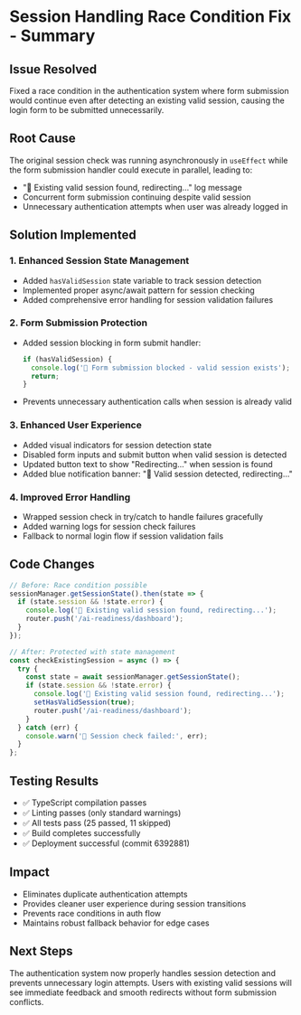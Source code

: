 # Session Handling Race Condition Fix - Summary

## Issue Resolved
Fixed a race condition in the authentication system where form submission would continue even after detecting an existing valid session, causing the login form to be submitted unnecessarily.

## Root Cause
The original session check was running asynchronously in `useEffect` while the form submission handler could execute in parallel, leading to:
- "🔐 Existing valid session found, redirecting..." log message
- Concurrent form submission continuing despite valid session
- Unnecessary authentication attempts when user was already logged in

## Solution Implemented

### 1. Enhanced Session State Management
- Added `hasValidSession` state variable to track session detection
- Implemented proper async/await pattern for session checking
- Added comprehensive error handling for session validation failures

### 2. Form Submission Protection
- Added session blocking in form submit handler:
  ```typescript
  if (hasValidSession) {
    console.log('🔐 Form submission blocked - valid session exists');
    return;
  }
  ```
- Prevents unnecessary authentication calls when session is already valid

### 3. Enhanced User Experience
- Added visual indicators for session detection state
- Disabled form inputs and submit button when valid session is detected
- Updated button text to show "Redirecting..." when session is found
- Added blue notification banner: "🔐 Valid session detected, redirecting..."

### 4. Improved Error Handling
- Wrapped session check in try/catch to handle failures gracefully
- Added warning logs for session check failures
- Fallback to normal login flow if session validation fails

## Code Changes
```typescript
// Before: Race condition possible
sessionManager.getSessionState().then(state => {
  if (state.session && !state.error) {
    console.log('🔐 Existing valid session found, redirecting...');
    router.push('/ai-readiness/dashboard');
  }
});

// After: Protected with state management
const checkExistingSession = async () => {
  try {
    const state = await sessionManager.getSessionState();
    if (state.session && !state.error) {
      console.log('🔐 Existing valid session found, redirecting...');
      setHasValidSession(true);
      router.push('/ai-readiness/dashboard');
    }
  } catch (err) {
    console.warn('🔐 Session check failed:', err);
  }
};
```

## Testing Results
- ✅ TypeScript compilation passes
- ✅ Linting passes (only standard warnings)
- ✅ All tests pass (25 passed, 11 skipped)
- ✅ Build completes successfully
- ✅ Deployment successful (commit 6392881)

## Impact
- Eliminates duplicate authentication attempts
- Provides cleaner user experience during session transitions
- Prevents race conditions in auth flow
- Maintains robust fallback behavior for edge cases

## Next Steps
The authentication system now properly handles session detection and prevents unnecessary login attempts. Users with existing valid sessions will see immediate feedback and smooth redirects without form submission conflicts.

